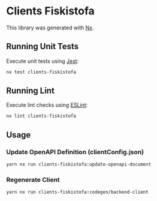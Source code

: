 # Clients Fiskistofa

This library was generated with [Nx](https://nx.dev).

## Running Unit Tests

Execute unit tests using [Jest](https://jestjs.io):

```sh
nx test clients-fiskistofa
```

## Running Lint

Execute lint checks using [ESLint](https://eslint.org/):

```sh
nx lint clients-fiskistofa
```

## Usage

### Update OpenAPI Definition (clientConfig.json)

```sh
yarn nx run clients-fiskistofa:update-openapi-document
```

### Regenerate Client

```sh
yarn nx run clients-fiskistofa:codegen/backend-client
```